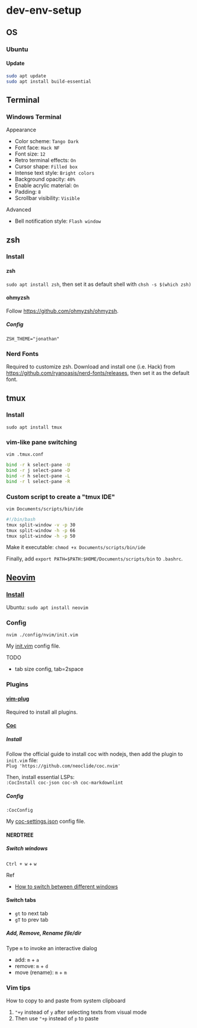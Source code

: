 # dev-env-setup

## OS

### Ubuntu

#### Update

```bash
sudo apt update
sudo apt install build-essential
```

## Terminal

### Windows Terminal

Appearance
- Color scheme: `Tango Dark`
- Font face: `Hack NF`
- Font size: `12`
- Retro terminal effects: `On`
- Cursor shape: `Filled box`
- Intense text style: `Bright colors`
- Background opacity: `40%`
- Enable acrylic material: `On`
- Padding: `8`
- Scrollbar visibility: `Visible`

Advanced
- Bell notification style: `Flash window`

## zsh

### Install

#### zsh
`sudo apt install zsh`, then set it as default shell with `chsh -s $(which zsh)`

#### ohmyzsh

Follow https://github.com/ohmyzsh/ohmyzsh.

##### Config

```vim
ZSH_THEME="jonathan"
```

### Nerd Fonts

Required to customize zsh. Download and install one (i.e. Hack) from https://github.com/ryanoasis/nerd-fonts/releases, then set it as the default font.

## tmux

### Install

`sudo apt install tmux`

### vim-like pane switching

`vim .tmux.conf`

```bash
bind -r k select-pane -U
bind -r j select-pane -D
bind -r h select-pane -L
bind -r l select-pane -R
```

### Custom script to create a "tmux IDE"  

`vim Documents/scripts/bin/ide`

```bash
#!/bin/bash
tmux split-window -v -p 30
tmux split-window -h -p 66
tmux split-window -h -p 50
```

Make it executable: `chmod +x Documents/scripts/bin/ide`

Finally, add `export PATH=$PATH:$HOME/Documents/scripts/bin` to `.bashrc`.

## [Neovim](https://neovim.io/)

### [Install](https://github.com/neovim/neovim/wiki/Installing-Neovim)

Ubuntu: `sudo apt install neovim`

### Config

`nvim ./config/nvim/init.vim`

My [init.vim](./init.vim) config file.

TODO
- tab size config, tab=2space

### Plugins

#### [vim-plug](https://github.com/junegunn/vim-plug)

Required to install all plugins.

#### [Coc](https://github.com/neoclide/coc.nvim)

##### Install

Follow the official guide to install coc with nodejs, then add the plugin to `init.vim` file:  
`Plug 'https://github.com/neoclide/coc.nvim'`

Then, install essential LSPs:  
`:CocInstall coc-json coc-sh coc-markdownlint`

##### Config

`:CocConfig`

My [coc-settings.json](./coc-settings.json) config file.

#### NERDTREE

##### Switch windows

`Ctrl + w` + `w`

Ref
- [How to switch between different windows](https://github.com/preservim/nerdtree/wiki/F.A.Q.#how-do-i-switch-between-the-different-windows)

#### Switch tabs

- `gt` to next tab
- `gT` to prev tab

##### Add, Remove, Rename file/dir

Type `m` to invoke an interactive dialog
- add: `m` + `a`
- remove: `m` + `d`
- move (rename): `m` + `m`

### Vim tips

How to copy to and paste from system clipboard
1. `"+y` instead of `y` after selecting texts from visual mode
2. Then use `"+p` instead of `p` to paste
